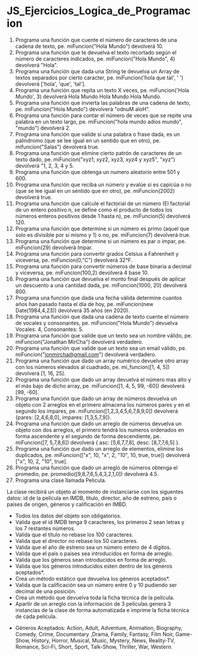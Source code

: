 # JS_Ejercicios_Logica_de_Programacion

1. Programa una función que cuente el número de caracteres de una cadena de texto, pe. miFuncion("Hola Mundo") devolverá 10.
2. Programa una función que te devuelva el texto recortado según el número de caracteres indicados, pe. miFuncion("Hola Mundo", 4) devolverá "Hola".
3. Programa una función que dada una String te devuelva un Array de textos separados por cierto caracter, pe. miFuncion('hola que tal', ' ') devolverá ['hola', 'que', 'tal'].
4. Programa una función que repita un texto X veces, pe. miFuncion('Hola Mundo', 3) devolverá Hola Mundo Hola Mundo Hola Mundo.
5. Programa una función que invierta las palabras de una cadena de texto, pe. miFuncion("Hola Mundo") devolverá "odnuM aloH".
6. Programa una función para contar el número de veces que se repite una palabra en un texto largo, pe. miFuncion("hola mundo adios mundo", "mundo") devolverá 2.
7. Programa una función que valide si una palabra o frase dada, es un palíndromo (que se lee igual en un sentido que en otro), pe. mifuncion("Salas") devolverá true.
8. Programa una función que elimine cierto patrón de caracteres de un texto dado, pe. miFuncion("xyz1, xyz2, xyz3, xyz4 y xyz5", "xyz") devolverá "1, 2, 3, 4 y 5.
9. Programa una función que obtenga un numero aleatorio entre 501 y 600.
10. Programa una función que reciba un número y evalúe si es capicúa o no (que se lee igual en un sentido que en otro), pe. miFuncion(2002) devolverá true.
11. Programa una función que calcule el factorial de un número (El factorial de un entero positivo n, se define como el producto de todos los números enteros positivos desde 1 hasta n), pe. miFuncion(5) devolverá 120.
12. Programa una función que determine si un número es primo (aquel que solo es divisible por sí mismo y 1) o no, pe. miFuncion(7) devolverá true.
13. Programa una función que determine si un número es par o impar, pe. miFuncion(29) devolverá Impar.
14. Programa una función para convertir grados Celsius a Fahrenheit y viceversa, pe. miFuncion(0,"C") devolverá 32°F.
15. Programa una función para convertir números de base binaria a decimal y viceversa, pe. miFuncion(100,2) devolverá 4 base 10.
16. Programa una función que devuelva el monto final después de aplicar un descuento a una cantidad dada, pe. miFuncion(1000, 20) devolverá 800.
17. Programa una función que dada una fecha válida determine cuantos años han pasado hasta el día de hoy, pe. miFuncion(new Date(1984,4,23)) devolverá 35 años (en 2020).
18. Programa una función que dada una cadena de texto cuente el número de vocales y consonantes, pe. miFuncion("Hola Mundo") devuelva Vocales: 4, Consonantes: 5.
19. Programa una función que valide que un texto sea un nombre válido, pe. miFuncion("Jonathan MirCha") devolverá verdadero.
20. Programa una función que valide que un texto sea un email válido, pe. miFuncion("jonmircha@gmail.com") devolverá verdadero.
21. Programa una función que dado un array numérico devuelve otro array con los números elevados al cuadrado, pe. mi_funcion([1, 4, 5]) devolverá [1, 16, 25].
22. Programa una función que dado un array devuelva el número mas alto y el más bajo de dicho array, pe. miFuncion([1, 4, 5, 99, -60]) devolverá [99, -60].
23. Programa una función que dado un array de números devuelva un objeto con 2 arreglos en el primero almacena los números pares y en el segundo los impares, pe. miFuncion([1,2,3,4,5,6,7,8,9,0]) devolverá {pares: [2,4,6,8,0], impares: [1,3,5,7,9]}.
24. Programa una función que dado un arreglo de números devuelva un objeto con dos arreglos, el primero tendrá los numeros ordenados en forma ascendente y el segundo de forma descendiente, pe. miFuncion([7, 5,7,8,6]) devolverá { asc: [5,6,7,7,8], desc: [8,7,7,6,5] }.
25. Programa una función que dado un arreglo de elementos, elimine los duplicados, pe. miFuncion(["x", 10, "x", 2, "10", 10, true, true]) devolverá ["x", 10, 2, "10", true].
26. Programa una función que dado un arreglo de números obtenga el promedio, pe. promedio([9,8,7,6,5,4,3,2,1,0]) devolverá 4.5.
27. Programa una clase llamada Pelicula.

La clase recibirá un objeto al momento de instanciarse con los siguentes datos: id de la película en IMDB, titulo, director, año de estreno, país o países de origen, géneros y calificación en IMBD.

- Todos los datos del objeto son obligatorios.
- Valida que el id IMDB tenga 9 caracteres, los primeros 2 sean letras y los
  7 restantes números.
- Valida que el título no rebase los 100 caracteres.
- Valida que el director no rebase los 50 caracteres.
- Valida que el año de estreno sea un número entero de 4 dígitos.
- Valida que el país o paises sea introducidos en forma de arreglo.
- Valida que los géneros sean introducidos en forma de arreglo.
- Valida que los géneros introducidos esten dentro de los géneros
  aceptados\*.
- Crea un método estático que devuelva los géneros aceptados\*.
- Valida que la calificación sea un número entre 0 y 10 pudiendo ser
  decimal de una posición.
- Crea un método que devuelva toda la ficha técnica de la película.
- Apartir de un arreglo con la información de 3 películas genera 3
  instancias de la clase de forma automatizada e imprime la ficha técnica
  de cada película.

* Géneros Aceptados: Action, Adult, Adventure, Animation, Biography, Comedy, Crime, Documentary ,Drama, Family, Fantasy, Film Noir, Game-Show, History, Horror, Musical, Music, Mystery, News, Reality-TV, Romance, Sci-Fi, Short, Sport, Talk-Show, Thriller, War, Western.
